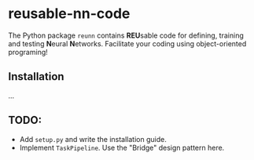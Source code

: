 # reusable-nn-code

The Python package `reunn` contains **REU**sable code for defining, training and testing **N**eural **N**etworks. Facilitate your coding using object-oriented programing!

## Installation

...


## TODO:
* Add `setup.py` and write the installation guide.
* Implement `TaskPipeline`. Use the "Bridge" design pattern here.
